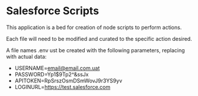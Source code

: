 # Salesforce Scripts

This application is a bed for creation of node scripts to perform actions.

Each file will need to be modified and curated to the specific action desired.

A file names .env ust be created with the following parameters, replacing with actual data:

* USERNAME=email@email.com.uat
* PASSWORD=Yp1$9Tp2^&ssJx
* APITOKEN=RpSrszOsmDSmWovJ9r3YS9yv
* LOGINURL=https://test.salesforce.com
